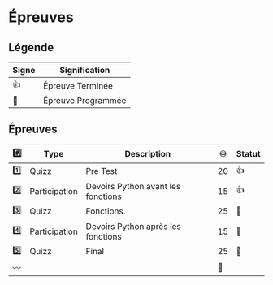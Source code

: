 # Épreuves

## Légende

| Signe              | Signification                 |
|--------------------|-------------------------------|
| :+1:               | Épreuve Terminée              |
| :calendar:         | Épreuve Programmée            |


## Épreuves

| :hash:    | Type    | Description                                         |:infinity:| Statut           |
|-----------|---------|-----------------------------------------------------|----------|------------------|
| :one:     | Quizz   | Pre Test                                            | 20       | :+1:             |
| :two:     | Participation  | Devoirs Python avant les fonctions         | 15       | :+1:             |
| :three:   | Quizz   | Fonctions.                                          | 25       | :calendar:       |
| :four:    | Participation  | Devoirs Python après les fonctions         | 15       | :calendar:       |
| :five:    | Quizz   | Final                                               | 25       | :calendar:       |
|:wavy_dash:|         |                                                     |:100:     |                  |
